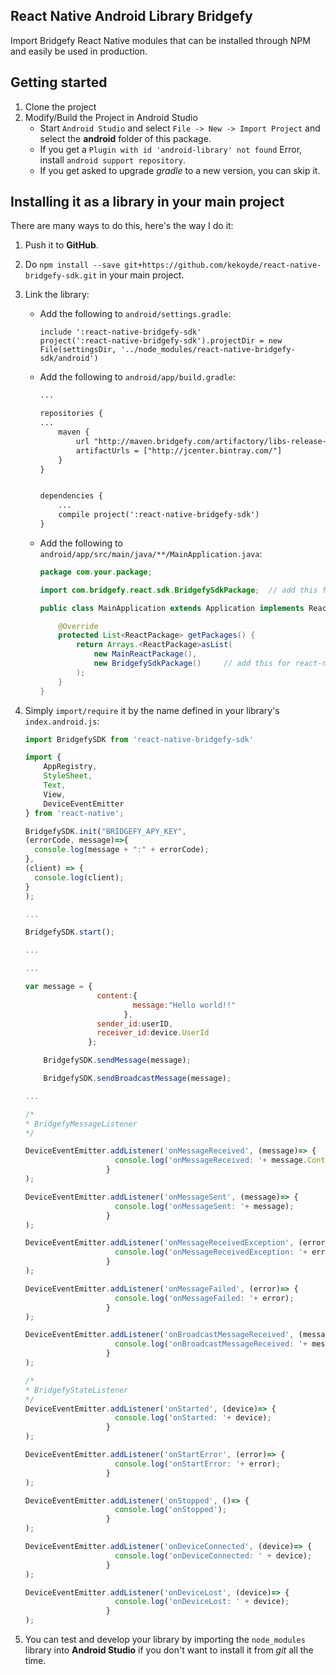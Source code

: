 ## React Native Android Library Bridgefy
Import Bridgefy React Native modules that can be installed through NPM and easily be used in production.

## Getting started
1. Clone the project
2. Modify/Build the Project in Android Studio
    * Start `Android Studio` and select `File -> New -> Import Project` and select the **android** folder of this package.
    * If you get a `Plugin with id 'android-library' not found` Error, install `android support repository`.
    * If you get asked to upgrade _gradle_ to a new version, you can skip it.

## Installing it as a library in your main project
There are many ways to do this, here's the way I do it:

1. Push it to **GitHub**.
2. Do `npm install --save git+https://github.com/kekoyde/react-native-bridgefy-sdk.git` in your main project.
3. Link the library:
    * Add the following to `android/settings.gradle`:
        ```
        include ':react-native-bridgefy-sdk'
        project(':react-native-bridgefy-sdk').projectDir = new File(settingsDir, '../node_modules/react-native-bridgefy-sdk/android')
        ```

    * Add the following to `android/app/build.gradle`:
        ```xml
        ...

        repositories {
        ...
            maven {
                url "http://maven.bridgefy.com/artifactory/libs-release-local"
                artifactUrls = ["http://jcenter.bintray.com/"]
            }
        }


        dependencies {
            ...
            compile project(':react-native-bridgefy-sdk')
        }
        ```
    * Add the following to `android/app/src/main/java/**/MainApplication.java`:
        ```java
        package com.your.package;

        import com.bridgefy.react.sdk.BridgefySdkPackage;  // add this for react-native-bridgefy-sdk

        public class MainApplication extends Application implements ReactApplication {

            @Override
            protected List<ReactPackage> getPackages() {
                return Arrays.<ReactPackage>asList(
                    new MainReactPackage(),
                    new BridgefySdkPackage()     // add this for react-native-bridgefy-sdk
                );
            }
        }
        ```
4. Simply `import/require` it by the name defined in your library's `index.android.js`:

    ```javascript
    import BridgefySDK from 'react-native-bridgefy-sdk'

    import {
        AppRegistry,
        StyleSheet,
        Text,
        View,
        DeviceEventEmitter
    } from 'react-native';
    
    BridgefySDK.init("BRIDGEFY_APY_KEY", 
    (errorCode, message)=>{
      console.log(message + ":" + errorCode);
    },
    (client) => {
      console.log(client);
    }
    );

    ...

    BridgefySDK.start();

    ...

    ...

    var message = {
                    content:{
                            message:"Hello world!!"
                          },
                    sender_id:userID,
                    receiver_id:device.UserId
                  };

        BridgefySDK.sendMessage(message);

        BridgefySDK.sendBroadcastMessage(message);

    ...

    /*
    * BridgefyMessageListener
    */

    DeviceEventEmitter.addListener('onMessageReceived', (message)=> {
                        console.log('onMessageReceived: '+ message.Content.message);
                      }
    );

    DeviceEventEmitter.addListener('onMessageSent', (message)=> {
                        console.log('onMessageSent: '+ message);
                      }
    );

    DeviceEventEmitter.addListener('onMessageReceivedException', (error)=> {
                        console.log('onMessageReceivedException: '+ error);
                      }
    );

    DeviceEventEmitter.addListener('onMessageFailed', (error)=> {
                        console.log('onMessageFailed: '+ error);
                      }
    );

    DeviceEventEmitter.addListener('onBroadcastMessageReceived', (message)=> {
                        console.log('onBroadcastMessageReceived: '+ message.Content.message);
                      }
    );

    /*
    * BridgefyStateListener
    */    
    DeviceEventEmitter.addListener('onStarted', (device)=> {
                        console.log('onStarted: '+ device);
                      }
    );

    DeviceEventEmitter.addListener('onStartError', (error)=> {
                        console.log('onStartError: '+ error);
                      }
    );

    DeviceEventEmitter.addListener('onStopped', ()=> {
                        console.log('onStopped');
                      }
    );

    DeviceEventEmitter.addListener('onDeviceConnected', (device)=> {
                        console.log('onDeviceConnected: ' + device);
                      }
    );

    DeviceEventEmitter.addListener('onDeviceLost', (device)=> {
                        console.log('onDeviceLost: ' + device);
                      }
    );

    ```
5. You can test and develop your library by importing the `node_modules` library into **Android Studio** if you don't want to install it from _git_ all the time.